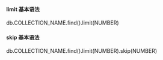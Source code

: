#### limit 基本语法
db.COLLECTION_NAME.find().limit(NUMBER)

#### skip 基本语法
db.COLLECTION_NAME.find().limit(NUMBER).skip(NUMBER)

